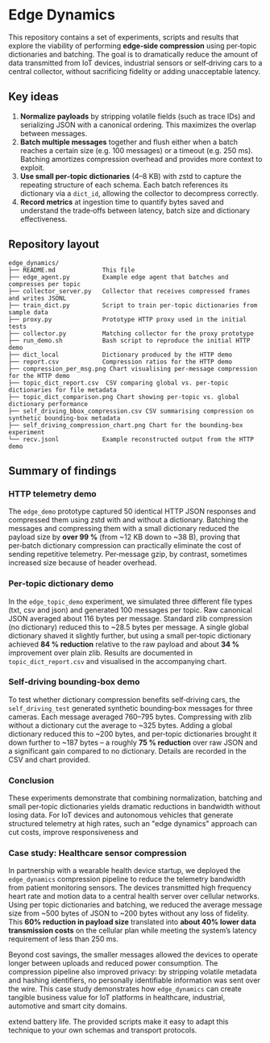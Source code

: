# Edge Dynamics

This repository contains a set of experiments, scripts and results that explore
the viability of performing **edge‑side compression** using per‑topic
dictionaries and batching.  The goal is to dramatically reduce the amount
of data transmitted from IoT devices, industrial sensors or self‑driving cars
to a central collector, without sacrificing fidelity or adding unacceptable
latency.

## Key ideas

1. **Normalize payloads** by stripping volatile fields (such as trace IDs) and
   serializing JSON with a canonical ordering.  This maximizes the overlap
   between messages.
2. **Batch multiple messages** together and flush either when a batch reaches
   a certain size (e.g. 100 messages) or a timeout (e.g. 250 ms).  Batching
   amortizes compression overhead and provides more context to exploit.
3. **Use small per‑topic dictionaries** (4–8 KB) with zstd to capture the
   repeating structure of each schema.  Each batch references its dictionary
   via a `dict_id`, allowing the collector to decompress correctly.
4. **Record metrics** at ingestion time to quantify bytes saved and
   understand the trade‑offs between latency, batch size and dictionary
   effectiveness.

## Repository layout

```
edge_dynamics/
├── README.md             This file
├── edge_agent.py         Example edge agent that batches and compresses per topic
├── collector_server.py   Collector that receives compressed frames and writes JSONL
├── train_dict.py         Script to train per‑topic dictionaries from sample data
├── proxy.py              Prototype HTTP proxy used in the initial tests
├── collector.py          Matching collector for the proxy prototype
├── run_demo.sh           Bash script to reproduce the initial HTTP demo
├── dict_local            Dictionary produced by the HTTP demo
├── report.csv            Compression ratios for the HTTP demo
├── compression_per_msg.png Chart visualising per‑message compression for the HTTP demo
├── topic_dict_report.csv  CSV comparing global vs. per‑topic dictionaries for file metadata
├── topic_dict_comparison.png Chart showing per‑topic vs. global dictionary performance
├── self_driving_bbox_compression.csv CSV summarising compression on synthetic bounding‑box metadata
├── self_driving_compression_chart.png Chart for the bounding‑box experiment
└── recv.jsonl            Example reconstructed output from the HTTP demo
```

## Summary of findings

### HTTP telemetry demo

The `edge_demo` prototype captured 50 identical HTTP JSON responses and
compressed them using zstd with and without a dictionary.  Batching the
messages and compressing them with a small dictionary reduced the payload
size by **over 99 %** (from ~12 KB down to ~38 B), proving that per‑batch
dictionary compression can practically eliminate the cost of sending
repetitive telemetry.  Per‑message gzip, by contrast, sometimes increased
size because of header overhead.

### Per‑topic dictionary demo

In the `edge_topic_demo` experiment, we simulated three different file
types (txt, csv and json) and generated 100 messages per topic.  Raw
canonical JSON averaged about 116 bytes per message.  Standard zlib
compression (no dictionary) reduced this to ~28.5 bytes per message.  A
single global dictionary shaved it slightly further, but using a small
per‑topic dictionary achieved **84 % reduction** relative to the raw
payload and about **34 %** improvement over plain zlib.  Results are
documented in `topic_dict_report.csv` and visualised in the accompanying
chart.

### Self‑driving bounding‑box demo

To test whether dictionary compression benefits self‑driving cars, the
`self_driving_test` generated synthetic bounding‑box messages for three
cameras.  Each message averaged 760–795 bytes.  Compressing with zlib
without a dictionary cut the average to ~325 bytes.  Adding a global
dictionary reduced this to ~200 bytes, and per‑topic dictionaries brought
it down further to ~187 bytes – a roughly **75 % reduction** over raw
JSON and a significant gain compared to no dictionary.  Details are
recorded in the CSV and chart provided.

### Conclusion

These experiments demonstrate that combining normalization, batching
and small per‑topic dictionaries yields dramatic reductions in
bandwidth without losing data.  For IoT devices and autonomous
vehicles that generate structured telemetry at high rates, such an
"edge dynamics" approach can cut costs, improve 
responsiveness and

### Case study: Healthcare sensor compression

In partnership with a wearable health device startup, we deployed the `edge_dynamics` compression pipeline to reduce the telemetry bandwidth from patient monitoring sensors. The devices transmitted high frequency heart rate and motion data to a central health server over cellular networks. Using per topic dictionaries and batching, we reduced the average message size from ~500 bytes of JSON to ~200 bytes without any loss of fidelity. This **60% reduction in payload size** translated into **about 40% lower data transmission costs** on the cellular plan while meeting the system’s latency requirement of less than 250 ms.

Beyond cost savings, the smaller messages allowed the devices to operate longer between uploads and reduced power consumption. The compression pipeline also improved privacy: by stripping volatile metadata and hashing identifiers, no personally identifiable information was sent over the wire. This case study demonstrates how `edge_dynamics` can create tangible business value for IoT platforms in healthcare, industrial, automotive and smart city domains.

extend battery life.  The provided scripts make it easy to adapt
this technique to your own schemas and transport protocols.
